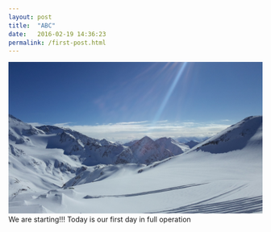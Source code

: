 ```yaml
---
layout: post
title:  "ABC"
date:   2016-02-19 14:36:23
permalink: /first-post.html
---
```

<span class="image featured"><img src="/images/pic09.jpg" alt=""></span>
We are starting!!!
Today is our first day in full operation

